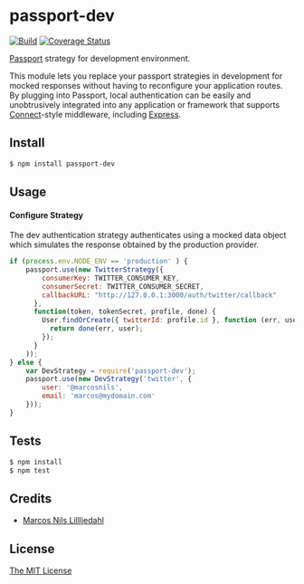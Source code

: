 # passport-dev

[![Build](https://travis-ci.org/marcosnils/passport-dev.png)](https://travis-ci.org/marcosnils/passport-dev)
[![Coverage Status](https://coveralls.io/repos/marcosnils/passport-dev/badge.svg?branch=master&service=github)](https://coveralls.io/github/marcosnils/passport-dev?branch=master)


[Passport](http://passportjs.org/) strategy for development environment.

This module lets you replace your passport strategies in development
for mocked responses without having to reconfigure your application routes.
By plugging into Passport, local authentication can be easily and
unobtrusively integrated into any application or framework that supports
[Connect](http://www.senchalabs.org/connect/)-style middleware, including
[Express](http://expressjs.com/).

## Install

```bash
$ npm install passport-dev
```

## Usage

#### Configure Strategy

The dev authentication strategy authenticates using a mocked data
object which simulates the response obtained by the production provider.

```js
if (process.env.NODE_ENV == 'production' ) {
    passport.use(new TwitterStrategy({
        consumerKey: TWITTER_CONSUMER_KEY,
        consumerSecret: TWITTER_CONSUMER_SECRET,
        callbackURL: "http://127.0.0.1:3000/auth/twitter/callback"
      },
      function(token, tokenSecret, profile, done) {
        User.findOrCreate({ twitterId: profile.id }, function (err, user) {
          return done(err, user);
        });
      }
    ));
} else {
    var DevStrategy = require('passport-dev');
    passport.use(new DevStrategy('twitter', {
        user: '@marcosnils',
        email: 'marcos@mydomain.com'
    }));
}
```

## Tests

```bash
$ npm install
$ npm test
```

## Credits

- [Marcos Nils Lillljedahl](http://github.com/marcosnils)

## License

[The MIT License](http://opensource.org/licenses/MIT)
